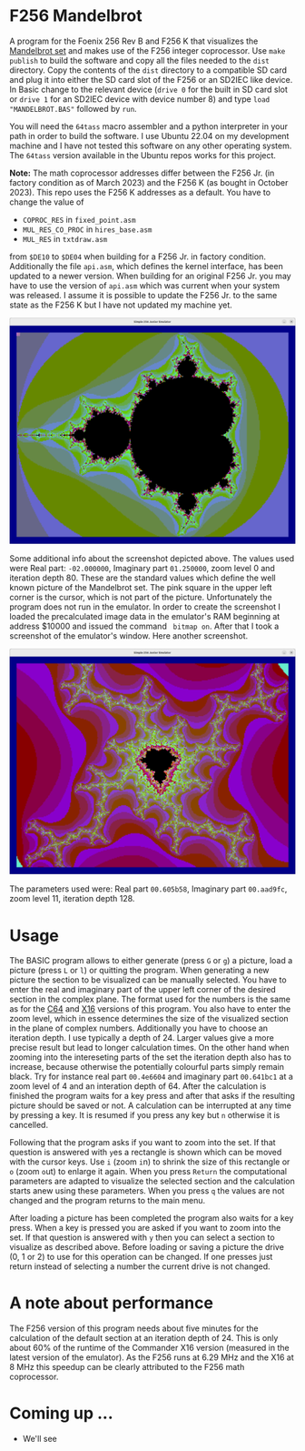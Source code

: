 # F256 Mandelbrot
A program for the Foenix 256 Rev B and F256 K that visualizes the [Mandelbrot set](https://en.wikipedia.org/wiki/Mandelbrot_set) 
and makes use of the F256 integer coprocessor. Use `make publish` to build the software and copy all the files needed 
to the `dist` directory. Copy the contents of the `dist` directory to a compatible SD card and plug it into either the 
SD card slot of the F256 or an SD2IEC like device.  In Basic change to the relevant device (`drive 0` for the built in 
SD card slot or `drive 1` for an SD2IEC device with device number 8) and type `load "MANDELBROT.BAS"` followed by `run`.

You will need the `64tass` macro assembler and a python interpreter in your path in order to build the software. I use 
Ubuntu 22.04 on my development machine and I have not tested this software on any other operating system. The `64tass` 
version available in the Ubuntu repos works for this project.

**Note:** The math coprocessor addresses differ between the F256 Jr. (in factory condition as of March 2023) 
and the F256 K (as bought in October 2023). This repo uses the F256 K addresses as a default. You have to 
change the value of 

- `COPROC_RES` in `fixed_point.asm`
- `MUL_RES_CO_PROC` in `hires_base.asm`
- `MUL_RES` in `txtdraw.asm`

from `$DE10` to `$DE04` when building for a F256 Jr. in factory condition. Additionally the file `api.asm`, which 
defines the kernel interface, has been updated to a newer version. When building for an original F256 Jr. you may 
have to use the version of `api.asm` which was current when your system was released. I assume it is possible to update
the F256 Jr. to the same state as the F256 K but I have not updated my machine yet.

![](/mandelbrot.png?raw=true "Example picture at iteration depth 80")

Some additional info about the screenshot depicted above. The values used were Real part: `-02.000000`, Imaginary part `01.250000`, 
zoom level 0 and iteration depth 80. These are the standard values which define the well known picture of the Mandelbrot set. The 
pink square in the upper left corner is the cursor, which is not part of the picture. Unfortunately the program does not run in the 
emulator. In order to create the screenshot I loaded the precalculated image data in the emulator's RAM beginning at address $10000 
and issued the command ` bitmap on`. After that I took a screenshot of the emulator's window. Here another screenshot. 

![](/thunderstorm.png?raw=true "Example picture at iteration depth 128")

The parameters used were: Real part `00.605b58`, Imaginary part `00.aad9fc`, zoom level 11, iteration depth 128.

# Usage

The BASIC program allows to either generate (press `G` or `g`) a picture, load a picture (press `L` or `l`) or quitting the program. When 
generating a new picture the section to be visualized can be manually selected. You have to enter the real and imaginary part of the upper 
left corner of the desired section in the complex plane. The format used for the numbers is the same as for the 
[C64](https://github.com/rmsk2/c64_mandelbrot) and [X16](https://github.com/rmsk2/X16_mandelbrot) versions of this program. You also have 
to enter the zoom level, which in essence determines the size of the visualized section in the plane of complex numbers. Additionally you have 
to choose an iteration depth. I use typically a depth of 24. Larger values give a more precise result but lead to longer calculation times. 
On the other hand when zooming into the intereseting parts of the set the iteration depth also has to increase, because otherwise the 
potentially colourful parts simply remain black. Try for instance real part `00.4e6604` and imaginary part `00.641bc1` at a zoom level of 4 
and an interation depth of 64. After the calculation is finished the program waits for a key press and after that asks if the resulting picture 
should be saved or not. A calculation can be interrupted at any time by pressing a key. It is resumed if you press any key but `n` otherwise 
it is cancelled.
 
Following that the program asks if you want to zoom into the set. If that question is answered with `y`es a rectangle is shown which can be moved
with the cursor keys. Use `i` (zoom `i`n) to shrink the size of this rectangle or `o` (zoom `o`ut) to enlarge it again. When you press `Return` 
the computational parameters are adapted to visualize the selected section and the calculation starts anew using these parameters. When you 
press `q` the values are not changed and the program returns to the main menu.

After loading a picture has been completed the program also waits for a key press. When a key is pressed you are asked if you want 
to zoom into the set. If that question is answered with `y` then you can select a section to visualize as described above. Before loading
or saving a picture the drive (0, 1 or 2) to use for this operation can be changed. If one presses just return instead of selecting a 
number the current drive is not changed.

# A note about performance

The F256 version of this program needs about five minutes for the calculation of the default section at an iteration depth of 24. 
This is only about 60% of the runtime of the Commander X16 version (measured in the latest version of the emulator). As the F256 runs 
at 6.29 MHz and the X16 at 8 MHz this speedup can be clearly attributed to the F256 math coprocessor.

# Coming up ...

- We'll see
